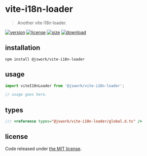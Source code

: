 # vite-i18n-loader
> Another vite i18n loader.

[![version][version-image]][version-url]
[![license][license-image]][license-url]
[![size][size-image]][size-url]
[![download][download-image]][download-url]

## installation
```shell
npm install @jswork/vite-i18n-loader
```

## usage
```js
import viteI18nLoader from '@jswork/vite-i18n-loader';

// usage goes here.
```

## types
```ts
/// <reference types="@jswork/vite-i18n-loader/global.d.ts" />
```

## license
Code released under [the MIT license](https://github.com/afeiship/vite-i18n-loader/blob/master/LICENSE.txt).

[version-image]: https://img.shields.io/npm/v/@jswork/vite-i18n-loader
[version-url]: https://npmjs.org/package/@jswork/vite-i18n-loader

[license-image]: https://img.shields.io/npm/l/@jswork/vite-i18n-loader
[license-url]: https://github.com/afeiship/vite-i18n-loader/blob/master/LICENSE.txt

[size-image]: https://img.shields.io/bundlephobia/minzip/@jswork/vite-i18n-loader
[size-url]: https://github.com/afeiship/vite-i18n-loader/blob/master/dist/index.min.js

[download-image]: https://img.shields.io/npm/dm/@jswork/vite-i18n-loader
[download-url]: https://www.npmjs.com/package/@jswork/vite-i18n-loader
